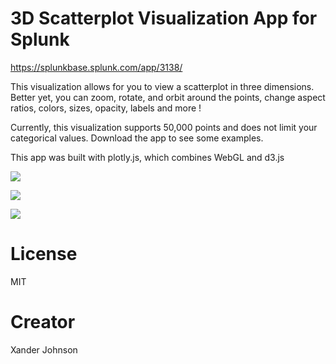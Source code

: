 # 3D Scatterplot Visualization App for Splunk

https://splunkbase.splunk.com/app/3138/

This visualization allows for you to view a scatterplot in three dimensions. Better yet, you can zoom, rotate, and orbit around the points, change aspect ratios, colors, sizes, opacity, labels and more !

Currently, this visualization supports 50,000 points and does not limit your categorical values. Download the app to see some examples.

This app was built with plotly.js, which combines WebGL and d3.js


![](https://cdn.apps.splunk.com/media/public/screenshots/fe5abc18-08e1-11e6-87c7-0adb680b0a7f.png)

![](https://cdn.apps.splunk.com/media/public/screenshots/c38883e0-08e1-11e6-87c7-0adb680b0a7f.png)

![](https://cdn.apps.splunk.com/media/public/screenshots/d570acf2-08d9-11e6-af9c-02c0063ed311.png)

# License

MIT

# Creator

Xander Johnson




